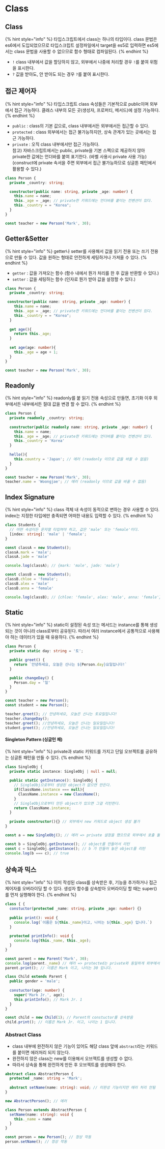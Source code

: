 # Class

## Class

{% hint style="info" %}
타입스크립트에서 class는 하나의 타입이다. class 문법은 es6에서 도입되었으므로 타입스크립트 설정파일에서 target을 es5로 입력하면 es5에서는 class 문법을 사용할 수 없으므로 함수 형태로 컴파일된다.
{% endhint %}

* `!` class 내부에서 값을 할당하지 않고, 외부에서 나중에 처리할 경우 `!`를 붙여 위험을 표시한다.
* `?` 값을 받아도, 안 받아도 되는 경우 `?`를 붙여 표시한다.

## 접근 제어자

{% hint style="info" %}
타입스크립트 class 속성들은 기본적으로 public이며 외부에서 접근 가능하다. 클래스 내부의 모든 곳(생성자, 프로퍼티, 메서드)에 설정 가능하다.
{% endhint %}

* `public` : class의 기본 값으로, class 내부에서든 외부에서든 접근할 수 있다.
* `protected` : class 외부에서는 접근 불가능하지만, 상속 관계가 있는 곳에서는 접근 가능하다.
* `private` : 오직 class 내부에서만 접근 가능하다.\
  참고) 자바스크립트에서는 public, private을 기본 스펙으로 제공하지 않아 private한 값에는 언더바를 붙여 표기한다. (바벨 사용시 private 사용 가능) (construct에 private 속서을 주면 외부에서 접근 불가능하므로 싱글톤 패턴에서 활용할 수 있다.)

```typescript
class Person {
  private _country: string;

  constructor(public name: string, private _age: number) {
    this.name = name;
    this._age = _age; // private한 키워드에는 언더바를 붙이는 컨벤션이 있다.
    this._country = = "Korea";
  }
}

const teacher = new Person('Mark', 30);
```

## Getter\&Setter

{% hint style="info" %}
getter나 setter를 사용해서 값을 읽기 전용 또는 쓰기 전용으로 만들 수 있다. 값을 원하는 형태로 안전하게 세팅하거나 가져올 수 있다.
{% endhint %}

* `getter` : 값을 가져오는 함수 (함수 내에서 뭔가 처리를 한 후 값을 반환할 수 있다.)
* `setter` : 값을 세팅하는 함수 (인자로 뭔가 받아 값을 설정할 수 있다.)

```typescript
class Person {
  private _country: string;

 constructor(public name: string, private _age: number) {
    this.name = name;
    this._age = _age; // private한 키워드에는 언더바를 붙이는 컨벤션이 있다.
    this._country = = "Korea";
  }
  
  get age(){
    return this._age;
  }
  
  set age(age: number){
    this._age = age + 1;
  }
}

const teacher = new Person('Mark', 30);
```

## Readonly

{% hint style="info" %}
readonly를 붙 읽기 전용 속성으로 만들면, 초기화 이후 외부에서든 내부에서든 절대 값을 변경 할 수 없다.
{% endhint %}

```typescript
class Person {
  private readonly _country: string;
  
  constructor(public readonly name: string, private _age: number) {
    this.name = name;
    this._age = _age; // private한 키워드에는 언더바를 붙이는 컨벤션이 있다.
    this._country = 'Korea'
  }
  
  hello(){
    this.country = 'Japan'; // 에러 (readonly 이므로 값을 바꿀 수 없음)
  }
}

const teacher = new Person('Mark', 30);
teacher.name = 'Woongjae'; // 에러 (readonly 이므로 값을 바꿀 수 없음)
```

## Index Signature

{% hint style="info" %}
class 객체 내 속성이 동적으로 변하는 경우 사용할 수 있다. index는 지정한 타입에만 충족되면 어떠한 내용도 입력할 수 있다.
{% endhint %}

```typescript
class Students {
  // 어떤 속성이든 문자열 타입여야 하고, 값은 'male' 또는 'female'이다.
  [index: string]: 'male' | 'female';
}
```

```typescript
const classA = new Students();
classA.mark = 'male';
classA.jade = 'male'

console.log(classA); // {mark: 'male', jade: 'male'}
```

```typescript
const classB = new Students();
classB.chloe = 'female';
classB.alex = 'male'
classB.anna = 'female'

console.log(classB); // {chloe: 'female', alex: 'male', anna: 'female'}
```

## Static

{% hint style="info" %}
static이 설정된 속성 또는 메서드는 instance를 통해 생성되는 것이 아니라 class로부터 공유된다. 따라서 여러 instance에서 공통적으로 사용해야 하는 데이터가 있을 때 유용하다. &#x20;
{% endhint %}

```typescript
class Person {
  private static day: string = '토';

  public greet() {
    return `안녕하세요, 오늘은 신나는 ${Person.day}요일입니다!`
  }

  public changeDay() {
    Person.day = '일'
  }
}
```

```typescript
const teacher = new Person();
const student = new Person();

teacher.greet(); // 안녕하세요, 오늘은 신나는 토요일입니다!
teacher.changeDay();
teacher.greet(); //안녕하세요, 오늘은 신나는 일요일입니다!
student.greet(); //안녕하세요, 오늘은 신나는 일요일입니다!
```

#### Singleton Pattern (싱글턴 패)

{% hint style="info" %}
private과 static 키워드를 가지고 단일 오브젝트를 공유하는 싱글톤 패턴을 만들 수 있다.
{% endhint %}

```typescript
class SingleObj {
  private static instance: SingleObj | null = null;
  
  public static getInstance(): SingleObj {
    // SingleObj으로부터 생성된 object가 없으면 만든다.
    if(ClassName.instance === null){
      ClassName.instance = new ClassName();
    }
    // SingleObj으로부터 만든 object가 있으면 그걸 리턴한다.
    return ClassName.instance;
  }
  
  private constructor(){} // 외부에서 new 키워드로 object 생성 불가
}

const a = new SingleObj(); // 에러 => private 설정을 했으므로 외부에서 호출 불가

const b = SingleObj.getInstance(); // object를 만들어서 리턴
const c = SingleObj.getInstance(); // b 가 만들어 놓은 object를 리턴
console.log(b === c); // true
```

## 상속과 믹스

{% hint style="info" %}
이미 작성된 class를 상속받은 후, 기능을 추가하거나 접근 제어자를 오버라이딩 할 수 있다. 생성자 함수를 상속받아 오버라이딩 할 때는 super()를 먼저 실행해야 한다.
{% endhint %}

```typescript
class { {
  constuctor(protected _name: string, private _age: number) {}
  
  public print(): void {
    console.log(`이름은 ${this._name}이고, 나이는 ${this._age} 입니다.`)
  }
  
  protected printInfo(): void {
    console.log(this._name, this._age);
  }
}

const parent = new Parent('Mark', 30);
console.log(parent._name) // 에러 => protected는 private와 동일하게 외부에서 접근 불가능하다.
parent.print(); // 이름은 Mark 이고, 나이는 30 입니다.
```

```typescript
class Child extends Parent {
  public gender = 'male';  
  
  constuctor(age: number) {
    super('Mark Jr.', age);
    this.printInfo(); // Mark Jr. 1 
  }
}

const child = new Child(1); // Parent의 constuctor를 상속받음
child.print(); // 이름은 Mark Jr. 이고, 나이는 1 입니다.
```

### Abstract Class

* class 내부에 완전하지 않은 기능이 있어도 해당 class 앞에 `abstract`라는 키워드를 붙이면 에러처리 되지 않는다.
* 완전하지 않은 class는 new를 이용해서 오브젝트를 생성할 수 없다.
* 따라서 상속을 통해 완전하게 만든 후 오브젝트를 생성해야 한다.

```typescript
abstract class AbstractPerson {
  protected _name: string = 'Mark';
  
  abstract setName(name: string): void; // 미완성 기능이지만 에러 처리 안됨
}

new AbstractPerson(); // 에러
```

```typescript
class Person extends AbstractPerson {
  setName(name: string): void {
    this._name = name
  }
}

const person = new Person(); // 정상 작동 
person.setName(); // 정상 작동
```
